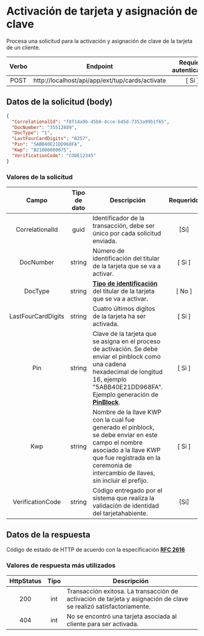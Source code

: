 # Activación de tarjeta y asignación de clave

Procesa una solicitud para la activación y asignación de clave de la tarjeta de un cliente.

| Verbo | Endpoint                                      | Requiere autenticación |
| :---: | --------------------------------------------- | :--------------------: |
| POST  | http://localhost/api/app/ext/tup/cards/activate |          [ Si ]        |

[^Segmentos de URL]: La información entre corchetes en la URL se denomina segmentos de URL y aplican solo para algunas operaciones. Cuando aparezcan en un ejemplo, deben ser reemplazados por sus valores correspondientes omitiendo los corchetes. Por ejemplo, sin en la URL de ejemplo apareciera http://localhost/api/operation/value/{value}, para establecer el valor de  `value` en la solicitud a la cadena `abc`, la URL final se vería de la siguiente forma: http://localhost/api/operation/value/abc 

## Datos de la solicitud (body)

```json
{
  "CorrelationalId": "f8f14a9b-45b6-4cce-b45d-7353a99b1f65",
  "DocNumber": "35512889",
  "DocType": "1",
  "LastFourCardDigits": "0257",
  "Pin": "5ABB40E21DD968FA",
  "Kwp": "B21000000075",
  "VerificationCode": "CODE12345"
}
```

### Valores de la solicitud

Campo | Tipo de dato| Descripción | Requerido
:---: | :--------:| ------------ | :-----:
CorrelationalId | guid |Identificador de la transacción, debe ser único por cada solicitud enviada.| [Si]
DocNumber | string | Número de identificación del titular de la tarjeta que se va a activar. | [ Si ]
DocType | string | **[Tipo de identificación](#Tipos-de-identificación)** del titular de la tarjeta que se va a activar. | [ No ]
LastFourCardDigits | string | Cuatro últimos digitos de la tarjeta ha ser activada. | [ Si ]
Pin | string | Clave de la tarjeta que se asigna en el proceso de activación. Se debe enviar el pinblock como una cadena hexadecimal de longitud 16, ejemplo "5ABB40E21DD968FA". Ejemplo generación de **[PinBlock](https://github.com/RD-Processa/Pinblock-Helper)**. | [ Si ]
Kwp | string | Nombre de la llave KWP con la cual fue generado el pinblock, se debe enviar en este campo el nombre asociado a la llave KWP que fue registrada en la ceremonia de intercambio de llaves, sin incluir el prefijo.| [ Si ]
VerificationCode | string | Código entregado por el sistema que realiza la validación de identidad del tarjetahabiente. | [Si] 

## Datos de la respuesta

Código de estado de HTTP de acuerdo con la especificación **[RFC 2616](https://www.w3.org/Protocols/rfc2616/rfc2616-sec10.html)** 

### Valores de respuesta más utilizados

<div id="httpStatusCodes"></div>

HttpStatus | Tipo | Descripción
:---: | :--------: | ------------
200 | int | Transacción exitosa. La transacción de activación de tarjeta y asignación de clave se realizó satisfactoriamente. 
404 | int | No se encontró una tarjeta asociada al cliente para ser activada.
